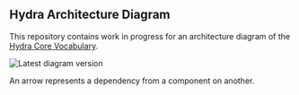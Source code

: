 ## Hydra Architecture Diagram

This repository contains work in progress for an architecture diagram of the [Hydra Core Vocabulary](http://www.hydra-cg.com/spec/latest/core/).

![Latest diagram version](https://rubenverborgh.github.io/Hydra-Architecture-Diagram/hydra-architecture-diagram.svg)

An arrow represents a dependency from a component on another.
